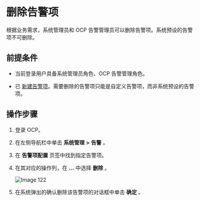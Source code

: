 删除告警项
==========================

根据业务需求，系统管理员和 OCP 告警管理员可以删除告警项。系统预设的告警项不可删除。

前提条件
-------------------------

* 当前登录用户具备系统管理员角色、OCP 告警管理角色。

* 已 [新建告警项](2.create-an-alarm-item-1.md)。需要删除的告警项只能是自定义告警项，而非系统预设的告警项。

操作步骤
-------------------------

1. 登录 OCP。

2. 在左侧导航栏中单击 **系统管理** **\>** **告警** 。

3. 在 **告警项配置** 页签中找到指定告警项。

4. 在其对应的操作列，在 **...** 中选择 **删除** 。

   ![Image 122](https://help-static-aliyun-doc.aliyuncs.com/assets/img/zh-CN/9167429461/p425862.png)

5. 在系统弹出的确认删除该告警项的对话框中单击 **确定** 。
